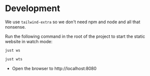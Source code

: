 # Development

We use `tailwind-extra` so we don't need npm and node and all that nonsense.

Run the following command in the root of the project to start the static website in watch mode:

```bash
just ws
```

```bash
just wts
```

- Open the browser to http://localhost:8080